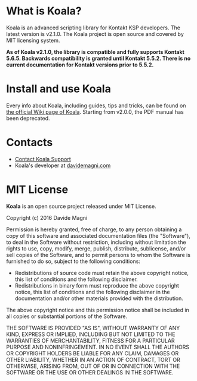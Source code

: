 # What is Koala?
Koala is an advanced scripting library for Kontakt KSP developers.
The latest version is v2.1.0.
The Koala project is open source and covered by MIT licensing system.

**As of Koala v2.1.0, the library is compatible and fully supports Kontakt 5.6.5. Backwards compatibility is granted until Kontakt 5.5.2. There is no current documentation for Kontakt versions prior to 5.5.2.**


# Install and use Koala
Every info about Koala, including guides, tips and tricks, can be found on [the official Wiki page of Koala](https://github.com/magneto538/Koala/wiki). 
Starting from v2.0.0, the PDF manual has been deprecated.


# Contacts
- [Contact Koala Support](mailto:koala@davidemagni.com)
- Koala's developer at [davidemagni.com](http://davidemagni.com)


# MIT License

**Koala** is an open source project released under MIT License.

Copyright (c) 2016 Davide Magni

Permission is hereby granted, free of charge, to any person obtaining a copy
of this software and associated documentation files (the "Software"), to deal
in the Software without restriction, including without limitation the rights
to use, copy, modify, merge, publish, distribute, sublicense, and/or sell
copies of the Software, and to permit persons to whom the Software is
furnished to do so, subject to the following conditions:

 * Redistributions of source code must retain the above copyright
notice, this list of conditions and the following disclaimer.
 * Redistributions in binary form must reproduce the above
copyright notice, this list of conditions and the following disclaimer
in the documentation and/or other materials provided with the
distribution.

The above copyright notice and this permission notice shall be included in all
copies or substantial portions of the Software.

THE SOFTWARE IS PROVIDED "AS IS", WITHOUT WARRANTY OF ANY KIND, EXPRESS OR
IMPLIED, INCLUDING BUT NOT LIMITED TO THE WARRANTIES OF MERCHANTABILITY,
FITNESS FOR A PARTICULAR PURPOSE AND NONINFRINGEMENT. IN NO EVENT SHALL THE
AUTHORS OR COPYRIGHT HOLDERS BE LIABLE FOR ANY CLAIM, DAMAGES OR OTHER
LIABILITY, WHETHER IN AN ACTION OF CONTRACT, TORT OR OTHERWISE, ARISING FROM,
OUT OF OR IN CONNECTION WITH THE SOFTWARE OR THE USE OR OTHER DEALINGS IN THE
SOFTWARE.


